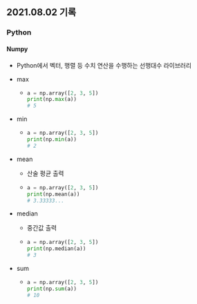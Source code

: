 ## 2021.08.02 기록

### Python

#### Numpy

- Python에서 벡터, 행렬 등 수치 연산을 수행하는 선행대수 라이브러리

- max

  - ```python
    a = np.array([2, 3, 5])
    print(np.max(a))
    # 5
    ```

- min

  - ```python
    a = np.array([2, 3, 5])
    print(np.min(a))
    # 2
    ```

- mean

  - 산술 평균 출력

  - ```python
    a = np.array([2, 3, 5])
    print(np.mean(a))
    # 3.33333...
    ```

- median

  - 중간값 출력

  - ```python
    a = np.array([2, 3, 5])
    print(np.median(a))
    # 3
    ```

- sum

  - ```python
    a = np.array([2, 3, 5])
    print(np.sum(a))
    # 10
    ```

